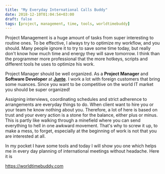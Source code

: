 ```yaml
---
title: "My Everyday International Calls Buddy"
date: 2018-12-10T01:04:54+03:00
draft: false
tags: [project, management, time, tools, worldtimebuddy]
---
```


Project Management is a huge amount of tasks from super interesting to routine ones.
To be effective, I always try to optimize my workflow, and you should.
Many people ignore it to try to save some time today, but really don't know how much time and energy they will save tomorrow.
I think than the programmer more professional that the more hotkeys,
scripts and different tools he uses to optimize his work.

Project Manager should be well organized. As a **Project Manager** and **Software Developer** at **[Junte](https://junte.it)**. I work a lot with foreign customers that bring some nuances.
Since you want to be competitive on the world IT market you should be super organized!

Assigning interviews, coordinating schedules and strict adherence to arrangements are everyday things to do. When client
want to hire you or your team he know nothing about you. Therefore, a lot of here is based on trust and your every 
action is a stone for the balance, either plus or minus. This is partly like walking through a minefield where
you can send everything to hell in one awkward movement. That's why to screw it up, to make a mess, to forget,
especially at the beginning of work is not that you are interested at all.

In my pocket I have some tools and today I will show you one which helps me in every day planning of international 
meetings without headache. Here it is 
 
<https://worldtimebuddy.com>
